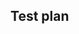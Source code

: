 

## Test plan

<!-- all pull requests REQUIRE a test plan.   https://docs.sourcegraph.com/dev/background-information/testing_principles -->
